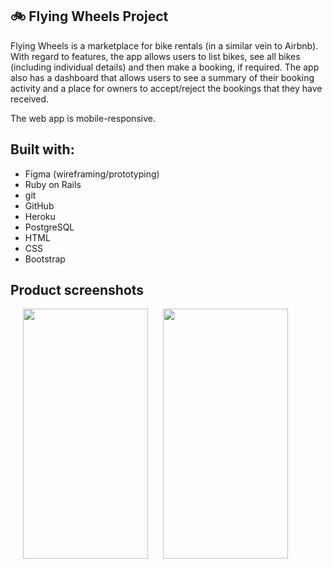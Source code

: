 <h2> 🚲 Flying Wheels Project </h2>

Flying Wheels is a marketplace for bike rentals (in a similar vein to Airbnb). With regard to features, the app allows users to list bikes, see all bikes (including individual details) and then make a booking, if required. The app also has a dashboard that allows users to see a summary of their booking activity and a place for owners to accept/reject the bookings that they have received.

The web app is mobile-responsive.

<h2> Built with: </h2>
<p>
  
- Figma (wireframing/prototyping)
- Ruby on Rails
- git
- GitHub
- Heroku
- PostgreSQL
- HTML
- CSS
- Bootstrap
  
</p>  

<h2> Product screenshots </h2>

<p float="left">
  
<img src="https://user-images.githubusercontent.com/82147496/130058001-7db17e9c-a464-4bb9-a0d7-2d7481493da2.png" width="200" height="400" hspace="20">
<img src="https://user-images.githubusercontent.com/82147496/130058074-cc1bef43-b63e-48e5-8d67-5adeb4f8ce63.png" width="200" height="400">
  
</p>  



